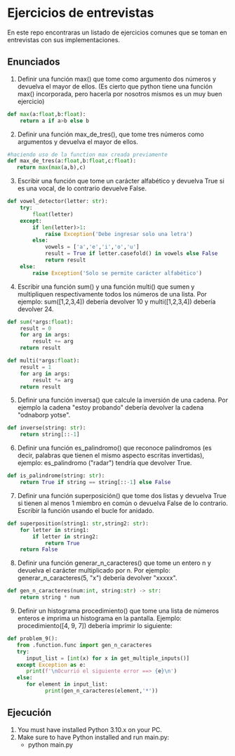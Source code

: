 # Ejercicios de entrevistas
En este repo encontraras un listado de ejercicios comunes que se toman en entrevistas con sus implementaciones.

## Enunciados

1. Definir una función max() que tome como argumento dos números y devuelva el mayor de ellos. (Es cierto que python tiene una función max() incorporada, 
pero hacerla por nosotros mismos es un muy buen ejercicio)

```python
def max(a:float,b:float):
    return a if a>b else b
```

2. Definir una función max_de_tres(), que tome tres números como argumentos 
y devuelva el mayor de ellos.

```python
#haciendo uso de la function max creada previamente
def max_de_tres(a:float,b:float,c:float):
   return max(max(a,b),c)
```

3. Escribir una función que tome un carácter alfabético y devuelva True si es una vocal, de lo contrario devuelve False.

```python
def vowel_detector(letter: str):
    try:
        float(letter)
    except:
        if len(letter)>1:
            raise Exception('Debe ingresar solo una letra')
        else:
            vowels = ['a','e','i','o','u']
            result = True if letter.casefold() in vowels else False
            return result
    else:
        raise Exception('Solo se permite carácter alfabético')
```

4. Escribir una función sum() y una función multi() que sumen y multipliquen respectivamente todos los números de una lista. Por ejemplo: sum([1,2,3,4]) debería devolver 10 y multi([1,2,3,4]) debería devolver 24.

```python
def sum(*args:float):
    result = 0
    for arg in args:
        result += arg
    return result

def multi(*args:float):
    result = 1
    for arg in args:
        result *= arg
    return result
```

5. Definir una función inversa() que calcule la inversión de una cadena. Por ejemplo la cadena "estoy probando" debería devolver la cadena "odnaborp yotse".

```python
def inverse(string: str):
    return string[::-1]

```

6. Definir una función es_palindromo() que reconoce palíndromos (es decir, palabras que tienen el mismo aspecto escritas invertidas), ejemplo: es_palindromo ("radar") tendría que devolver True.

```python
def is_palindrome(string: str):
    return True if string == string[::-1] else False

```

7. Definir una función superposición() que tome dos listas y devuelva True si tienen al menos 1 miembro en común o devuelva False de lo contrario. Escribir la función usando el bucle for anidado.

```python
def superposition(string1: str,string2: str):
    for letter in string1:
        if letter in string2:
            return True
    return False

```

8. Definir una función generar_n_caracteres() que tome un entero n y devuelva el carácter multiplicado por n. Por ejemplo: generar_n_caracteres(5, "x") debería devolver "xxxxx".

```python
def gen_n_caracteres(num:int, string:str) -> str:
    return string * num

```

9. Definir un histograma procedimiento() que tome una lista de números enteros e imprima un histograma en la pantalla. Ejemplo: procedimiento([4, 9, 7]) debería imprimir lo siguiente:

```python
def problem_9():
   from .function.func import gen_n_caracteres
   try:
      input_list = [int(x) for x in get_multiple_inputs()]
   except Exception as e:
      print(f'\nOcurrió el siguiente error ==> {e}\n')
   else:
      for element in input_list:
            print(gen_n_caracteres(element,'*'))
```

## Ejecución

1. You must have installed Python 3.10.x on your PC.
2. Make sure to have Python installed and run main.py:
   - python main.py
